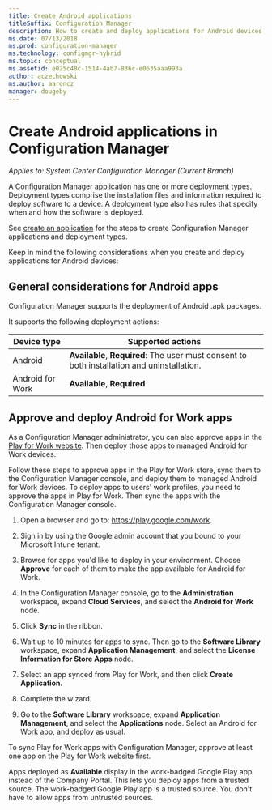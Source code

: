 ```yaml
---
title: Create Android applications
titleSuffix: Configuration Manager
description: How to create and deploy applications for Android devices in Configuration Manager.
ms.date: 07/13/2018
ms.prod: configuration-manager
ms.technology: configmgr-hybrid
ms.topic: conceptual
ms.assetid: e025c48c-1514-4ab7-836c-e0635aaa993a
author: aczechowski
ms.author: aaroncz
manager: dougeby
---
```


# Create Android applications in Configuration Manager

*Applies to: System Center Configuration Manager (Current Branch)*

A Configuration Manager application has one or more deployment types. Deployment types comprise the installation files and information required to deploy software to a device. A deployment type also has rules that specify when and how the software is deployed.  

See [create an application](/sccm/apps/deploy-use/create-applications#bkmk_create) for the steps to create Configuration Manager applications and deployment types. 

Keep in mind the following considerations when you create and deploy applications for Android devices:  



## General considerations for Android apps

Configuration Manager supports the deployment of Android .apk packages. 

It supports the following deployment actions:

|Device type|Supported actions|
|-|-|
|Android|**Available**, **Required**: The user must consent to both installation and uninstallation.|
|Android for Work |**Available**, **Required** |



## Approve and deploy Android for Work apps

As a Configuration Manager administrator, you can also approve apps in the [Play for Work website](https://play.google.com/work). Then deploy those apps to managed Android for Work devices.

Follow these steps to approve apps in the Play for Work store, sync them to the Configuration Manager console, and deploy them to managed Android for Work devices. To deploy apps to users' work profiles, you need to approve the apps in Play for Work. Then sync the apps with the Configuration Manager console.

1. Open a browser and go to: https://play.google.com/work.  

2. Sign in by using the Google admin account that you bound to your Microsoft Intune tenant.  

3. Browse for apps you'd like to deploy in your environment. Choose **Approve** for each of them to make the app available for Android for Work.  

4. In the Configuration Manager console, go to the **Administration** workspace, expand **Cloud Services**, and select the **Android for Work** node.  

5. Click **Sync** in the ribbon.  

6. Wait up to 10 minutes for apps to sync. Then go to the **Software Library** workspace, expand **Application Management**, and select the **License Information for Store Apps** node.  

7. Select an app synced from Play for Work, and then click **Create Application**.  

8. Complete the wizard.  

9. Go to the **Software Library** workspace, expand **Application Management**, and select the **Applications** node. Select an Android for Work app, and deploy as usual.  

To sync Play for Work apps with Configuration Manager, approve at least one app on the Play for Work website first.

Apps deployed as **Available** display in the work-badged Google Play app instead of the Company Portal. This lets you deploy apps from a trusted source. The work-badged Google Play app is a trusted source. You don't have to allow apps from untrusted sources.
